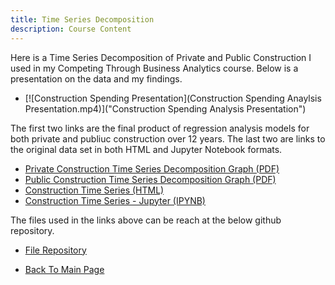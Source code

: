 ```yaml
---
title: Time Series Decomposition
description: Course Content
---
```


Here is a Time Series Decomposition of Private and Public Construction I used in my Competing Through Business Analytics course.
Below is a presentation on the data and my findings.
- [![Construction Spending Presentation](Construction Spending Anaylsis Presentation.mp4)]("Construction Spending Analysis Presentation")

The first two links are the final product of regression analysis models for both private and publiuc construction over 12 years.
The last two are links to the original data set in both HTML and Jupyter Notebook formats.

- [Private Construction Time Series Decomposition Graph (PDF)](private_timeseries.pdf)
- [Public Construction Time Series Decomposition Graph (PDF)](public_timeseries.pdf)
- [Construction Time Series (HTML)](ConstructionTimeSeries.html)
- [Construction Time Series - Jupyter (IPYNB)](ConstructionTimeSeries.ipynb)

The files used in the links above can be reach at the below github repository.

- [File Repository](https://github.com/rferg012/Time-Series-Analysis)






- [Back To Main Page](https://rferg012.github.io/)
